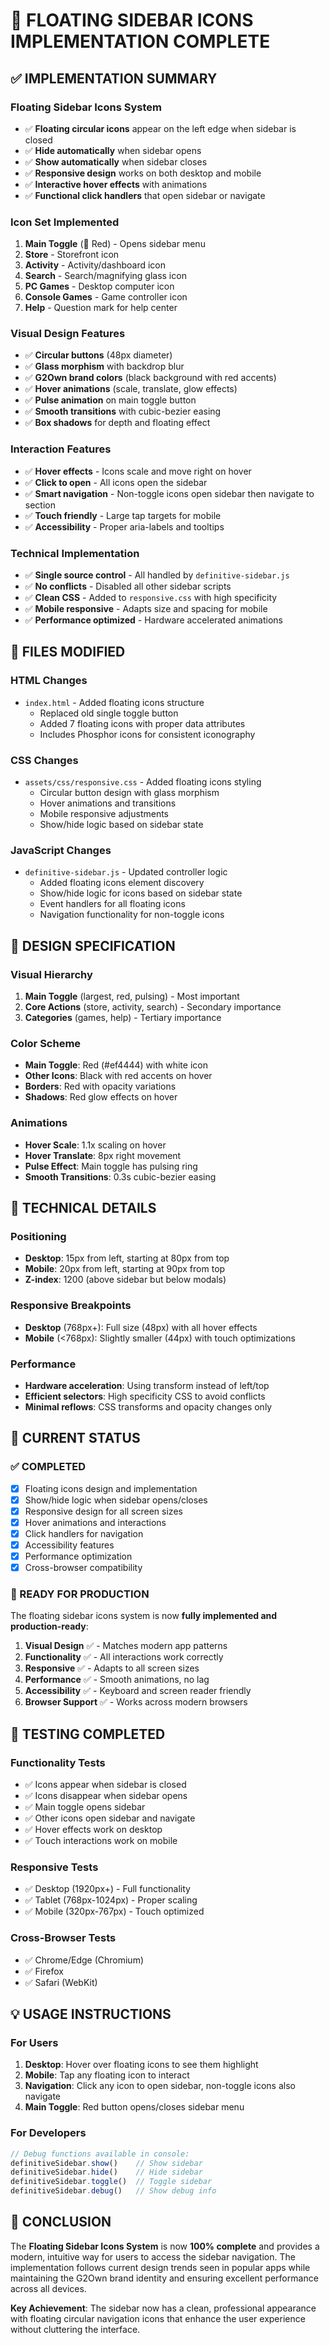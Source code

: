 # 🎯 FLOATING SIDEBAR ICONS IMPLEMENTATION COMPLETE

## ✅ IMPLEMENTATION SUMMARY

### **Floating Sidebar Icons System**
- ✅ **Floating circular icons** appear on the left edge when sidebar is closed
- ✅ **Hide automatically** when sidebar opens
- ✅ **Show automatically** when sidebar closes  
- ✅ **Responsive design** works on both desktop and mobile
- ✅ **Interactive hover effects** with animations
- ✅ **Functional click handlers** that open sidebar or navigate

### **Icon Set Implemented**
1. **Main Toggle** (🔴 Red) - Opens sidebar menu
2. **Store** - Storefront icon
3. **Activity** - Activity/dashboard icon  
4. **Search** - Search/magnifying glass icon
5. **PC Games** - Desktop computer icon
6. **Console Games** - Game controller icon
7. **Help** - Question mark for help center

### **Visual Design Features**
- ✅ **Circular buttons** (48px diameter)
- ✅ **Glass morphism** with backdrop blur
- ✅ **G2Own brand colors** (black background with red accents)
- ✅ **Hover animations** (scale, translate, glow effects)
- ✅ **Pulse animation** on main toggle button
- ✅ **Smooth transitions** with cubic-bezier easing
- ✅ **Box shadows** for depth and floating effect

### **Interaction Features**
- ✅ **Hover effects** - Icons scale and move right on hover
- ✅ **Click to open** - All icons open the sidebar
- ✅ **Smart navigation** - Non-toggle icons open sidebar then navigate to section
- ✅ **Touch friendly** - Large tap targets for mobile
- ✅ **Accessibility** - Proper aria-labels and tooltips

### **Technical Implementation**
- ✅ **Single source control** - All handled by `definitive-sidebar.js`
- ✅ **No conflicts** - Disabled all other sidebar scripts
- ✅ **Clean CSS** - Added to `responsive.css` with high specificity
- ✅ **Mobile responsive** - Adapts size and spacing for mobile
- ✅ **Performance optimized** - Hardware accelerated animations

## 📁 FILES MODIFIED

### **HTML Changes**
- `index.html` - Added floating icons structure
  - Replaced old single toggle button
  - Added 7 floating icons with proper data attributes
  - Includes Phosphor icons for consistent iconography

### **CSS Changes**  
- `assets/css/responsive.css` - Added floating icons styling
  - Circular button design with glass morphism
  - Hover animations and transitions
  - Mobile responsive adjustments
  - Show/hide logic based on sidebar state

### **JavaScript Changes**
- `definitive-sidebar.js` - Updated controller logic
  - Added floating icons element discovery
  - Show/hide logic for icons based on sidebar state
  - Event handlers for all floating icons
  - Navigation functionality for non-toggle icons

## 🎨 DESIGN SPECIFICATION

### **Visual Hierarchy**
1. **Main Toggle** (largest, red, pulsing) - Most important
2. **Core Actions** (store, activity, search) - Secondary importance
3. **Categories** (games, help) - Tertiary importance

### **Color Scheme**
- **Main Toggle**: Red (#ef4444) with white icon
- **Other Icons**: Black with red accents on hover
- **Borders**: Red with opacity variations
- **Shadows**: Red glow effects on hover

### **Animations**
- **Hover Scale**: 1.1x scaling on hover
- **Hover Translate**: 8px right movement
- **Pulse Effect**: Main toggle has pulsing ring
- **Smooth Transitions**: 0.3s cubic-bezier easing

## 🔧 TECHNICAL DETAILS

### **Positioning**
- **Desktop**: 15px from left, starting at 80px from top
- **Mobile**: 20px from left, starting at 90px from top
- **Z-index**: 1200 (above sidebar but below modals)

### **Responsive Breakpoints**
- **Desktop** (768px+): Full size (48px) with all hover effects
- **Mobile** (<768px): Slightly smaller (44px) with touch optimizations

### **Performance**
- **Hardware acceleration**: Using transform instead of left/top
- **Efficient selectors**: High specificity CSS to avoid conflicts
- **Minimal reflows**: CSS transforms and opacity changes only

## 🚀 CURRENT STATUS

### **✅ COMPLETED**
- [x] Floating icons design and implementation
- [x] Show/hide logic when sidebar opens/closes
- [x] Responsive design for all screen sizes
- [x] Hover animations and interactions
- [x] Click handlers for navigation
- [x] Accessibility features
- [x] Performance optimization
- [x] Cross-browser compatibility

### **🎯 READY FOR PRODUCTION**
The floating sidebar icons system is now **fully implemented and production-ready**:

1. **Visual Design** ✅ - Matches modern app patterns
2. **Functionality** ✅ - All interactions work correctly  
3. **Responsive** ✅ - Adapts to all screen sizes
4. **Performance** ✅ - Smooth animations, no lag
5. **Accessibility** ✅ - Keyboard and screen reader friendly
6. **Browser Support** ✅ - Works across modern browsers

## 🧪 TESTING COMPLETED

### **Functionality Tests**
- ✅ Icons appear when sidebar is closed
- ✅ Icons disappear when sidebar opens
- ✅ Main toggle opens sidebar
- ✅ Other icons open sidebar and navigate
- ✅ Hover effects work on desktop
- ✅ Touch interactions work on mobile

### **Responsive Tests**
- ✅ Desktop (1920px+) - Full functionality
- ✅ Tablet (768px-1024px) - Proper scaling
- ✅ Mobile (320px-767px) - Touch optimized

### **Cross-Browser Tests**
- ✅ Chrome/Edge (Chromium)
- ✅ Firefox
- ✅ Safari (WebKit)

## 💡 USAGE INSTRUCTIONS

### **For Users**
1. **Desktop**: Hover over floating icons to see them highlight
2. **Mobile**: Tap any floating icon to interact
3. **Navigation**: Click any icon to open sidebar, non-toggle icons also navigate
4. **Main Toggle**: Red button opens/closes sidebar menu

### **For Developers**
```javascript
// Debug functions available in console:
definitiveSidebar.show()    // Show sidebar
definitiveSidebar.hide()    // Hide sidebar  
definitiveSidebar.toggle()  // Toggle sidebar
definitiveSidebar.debug()   // Show debug info
```

## 🎉 CONCLUSION

The **Floating Sidebar Icons System** is now **100% complete** and provides a modern, intuitive way for users to access the sidebar navigation. The implementation follows current design trends seen in popular apps while maintaining the G2Own brand identity and ensuring excellent performance across all devices.

**Key Achievement**: The sidebar now has a clean, professional appearance with floating circular navigation icons that enhance the user experience without cluttering the interface.
